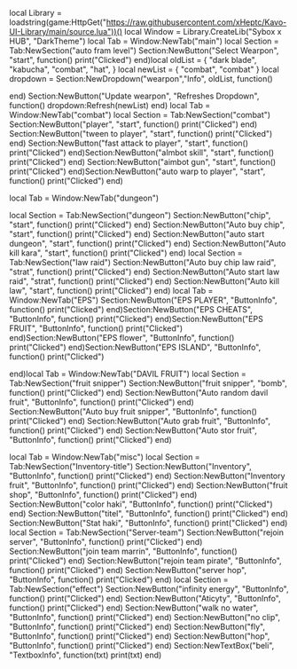 local Library = loadstring(game:HttpGet("https://raw.githubusercontent.com/xHeptc/Kavo-UI-Library/main/source.lua"))()
local Window = Library.CreateLib("Sybox x HUB", "DarkTheme")
local Tab = Window:NewTab("main")
local Section = Tab:NewSection("auto fram level")
Section:NewButton("Select Wearpon", "start", function()
    print("Clicked")
end)local oldList = {
  "dark blade",
  "kabucha",
  "combat",
  "hat",
  }
local newList = {
  "combat",
  "combat"
}
local dropdown = Section:NewDropdown("wearpon","Info", oldList, function()

end)
Section:NewButton("Update wearpon", "Refreshes Dropdown", function()
  dropdown:Refresh(newList)
end)
local Tab = Window:NewTab("combat")
local Section = Tab:NewSection("combat")
Section:NewButton("player", "start", function()
    print("Clicked")
end)
Section:NewButton("tween to player", "start", function()
    print("Clicked")
end)
Section:NewButton("fast attack to player", "start", function()
    print("Clicked")
end)Section:NewButton("aImbot skill", "start", function()
    print("Clicked")
end)
Section:NewButton("aimbot gun", "start", function()
    print("Clicked")
end)Section:NewButton("auto warp to player", "start", function()
    print("Clicked")
end)

local Tab = Window:NewTab("dungeon")

local Section = Tab:NewSection("dungeon")
Section:NewButton("chip", "start", function()
    print("Clicked")
end)
Section:NewButton("Auto buy chip", "start", function()
    print("Clicked")
end)
Section:NewButton("auto start dungeon", "start", function()
    print("Clicked")
end)
Section:NewButton("Auto kill kara", "start", function()
    print("Clicked")
end)
local Section = Tab:NewSection("law raid")
Section:NewButton("Auto buy chip law raid", "strat", function()
    print("Clicked")
end)
Section:NewButton("Auto start law raid", "strat", function()
    print("Clicked")
end)
Section:NewButton("Auto kill law", "start", function()
    print("Clicked")
end)
local Tab = Window:NewTab("EPS")
Section:NewButton("EPS PLAYER", "ButtonInfo", function()
    print("Clicked")
end)Section:NewButton("EPS CHEATS", "ButtonInfo", function()
    print("Clicked")
end)Section:NewButton("EPS FRUIT", "ButtonInfo", function()
    print("Clicked")
end)Section:NewButton("EPS flower", "ButtonInfo", function()
    print("Clicked")
end)Section:NewButton("EPS ISLAND", "ButtonInfo", function()
    print("Clicked")
    
end)local Tab = Window:NewTab("DAVIL FRUIT")
local Section = Tab:NewSection("fruit snipper")
Section:NewButton("fruit snipper", "bomb", function()
    print("Clicked")
end)
Section:NewButton("Auto random davil fruit", "ButtonInfo", function()
    print("Clicked")
end)
Section:NewButton("Auto buy fruit snipper", "ButtonInfo", function()
    print("Clicked")
end)
Section:NewButton("Auto grab fruit", "ButtonInfo", function()
    print("Clicked")
end)
Section:NewButton("Auto stor fruit", "ButtonInfo", function()
    print("Clicked")
end)

local Tab = Window:NewTab("misc")
local Section = Tab:NewSection("Inventory-title")
Section:NewButton("Inventory", "ButtonInfo", function()
    print("Clicked")
end)
Section:NewButton("Inventory fruit", "ButtonInfo", function()
    print("Clicked")
end)
Section:NewButton("fruit shop", "ButtonInfo", function()
    print("Clicked")
end)
Section:NewButton("color haki", "ButtonInfo", function()
    print("Clicked")
end)
Section:NewButton("titel", "ButtonInfo", function()
    print("Clicked")
end)
Section:NewButton("Stat haki", "ButtonInfo", function()
    print("Clicked")
end)
local Section = Tab:NewSection("Server-team")
Section:NewButton("rejoin server", "ButtonInfo", function()
    print("Clicked")
end)
Section:NewButton("join team marrin", "ButtonInfo", function()
    print("Clicked")
end)
Section:NewButton("rejoin team pirate", "ButtonInfo", function()
    print("Clicked")
end)
Section:NewButton("server hop", "ButtonInfo", function()
    print("Clicked")
end)
local Section = Tab:NewSection("effect")
Section:NewButton("infinity energy", "ButtonInfo", function()
    print("Clicked")
end)
Section:NewButton("Aticyty", "ButtonInfo", function()
    print("Clicked")
end)
Section:NewButton("walk no water", "ButtonInfo", function()
    print("Clicked")
end)
Section:NewButton("no clip", "ButtonInfo", function()
    print("Clicked")
end)
Section:NewButton("fly", "ButtonInfo", function()
    print("Clicked")
end)
Section:NewButton("hop", "ButtonInfo", function()
    print("Clicked")
end)
Section:NewTextBox("beli", "TextboxInfo", function(txt)
	print(txt)
end)
